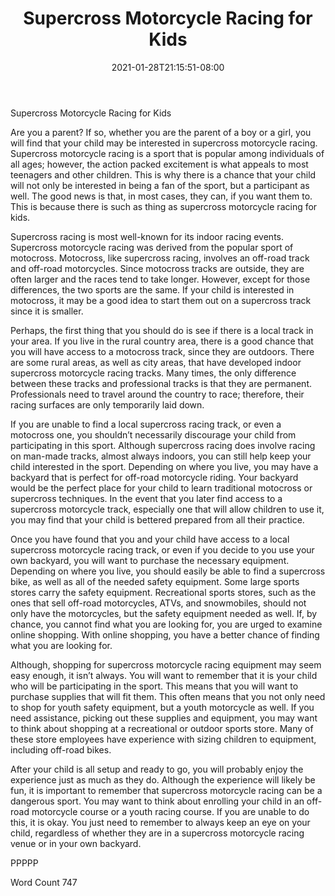 ﻿---
title: "Supercross Motorcycle Racing for Kids"
date: 2021-01-28T21:15:51-08:00
description: "Supercross Racing Tips for Web Success"
featured_image: "/images/Supercross Racing.jpg"
tags: ["Supercross Racing"]
---

Supercross Motorcycle Racing for Kids

Are you a parent?  If so, whether you are the parent of a boy or a girl, you will find that your child may be interested in supercross motorcycle racing.  Supercross motorcycle racing is a sport that is popular among individuals of all ages; however, the action packed excitement is what appeals to most teenagers and other children.  This is why there is a chance that your child will not only be interested in being a fan of the sport, but a participant as well.  The good news is that, in most cases, they can, if you want them to.  This is because there is such as thing as supercross motorcycle racing for kids.

Supercross racing is most well-known for its indoor racing events.  Supercross motorcycle racing was derived from the popular sport of motocross. Motocross, like supercross racing, involves an off-road track and off-road motorcycles. Since motocross tracks are outside, they are often larger and the races tend to take longer.  However, except for those differences, the two sports are the same.  If your child is interested in motocross, it may be a good idea to start them out on a supercross track since it is smaller.  

Perhaps, the first thing that you should do is see if there is a local track in your area.  If you live in the rural country area, there is a good chance that you will have access to a motocross track, since they are outdoors.  There are some rural areas, as well as city areas, that have developed indoor supercross motorcycle racing tracks. Many times, the only difference between these tracks and professional tracks is that they are permanent.  Professionals need to travel around the country to race; therefore, their racing surfaces are only temporarily laid down.  

If you are unable to find a local supercross racing track, or even a motocross one, you shouldn’t necessarily discourage your child from participating in this sport. Although supercross racing does involve racing on man-made tracks, almost always indoors, you can still help keep your child interested in the sport. Depending on where you live, you may have a backyard that is perfect for off-road motorcycle riding. Your backyard would be the perfect place for your child to learn traditional motocross or supercross techniques.  In the event that you later find access to a supercross motorcycle track, especially one that will allow children to use it, you may find that your child is bettered prepared from all their practice.

Once you have found that you and your child have access to a local supercross motorcycle racing track, or even if you decide to you use your own backyard, you will want to purchase the necessary equipment.  Depending on where you live, you should easily be able to find a supercross bike, as well as all of the needed safety equipment. Some large sports stores carry the safety equipment.  Recreational sports stores, such as the ones that sell off-road motorcycles, ATVs, and snowmobiles, should not only have the motorcycles, but the safety equipment needed as well.  If, by chance, you cannot find what you are looking for, you are urged to examine online shopping. With online shopping, you have a better chance of finding what you are looking for.

Although, shopping for supercross motorcycle racing equipment may seem easy enough, it isn’t always. You will want to remember that it is your child who will be participating in the sport.  This means that you will want to purchase supplies that will fit them.  This often means that you not only need to shop for youth safety equipment, but a youth motorcycle as well.  If you need assistance, picking out these supplies and equipment, you may want to think about shopping at a recreational or outdoor sports store.  Many of these store employees have experience with sizing children to equipment, including off-road bikes.

After your child is all setup and ready to go, you will probably enjoy the experience just as much as they do.  Although the experience will likely be fun, it is important to remember that supercross motorcycle racing can be a dangerous sport. You may want to think about enrolling your child in an off-road motorcycle course or a youth racing course.  If you are unable to do this, it is okay. You just need to remember to always keep an eye on your child, regardless of whether they are in a supercross motorcycle racing venue or in your own backyard.

PPPPP

Word Count 747

